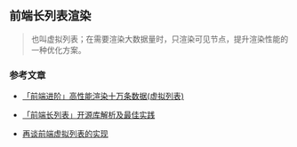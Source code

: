 ## 前端长列表渲染

> 也叫虚拟列表；在需要渲染大数据量时，只渲染可见节点，提升渲染性能的一种优化方案。



### 参考文章

- [「前端进阶」高性能渲染十万条数据(虚拟列表)](https://juejin.cn/post/6844903982742110216#heading-7)

- [「前端长列表」开源库解析及最佳实践](https://juejin.cn/post/6844904015440904200#heading-0)

- [再谈前端虚拟列表的实现](https://zhuanlan.zhihu.com/p/34585166)